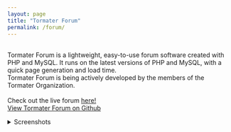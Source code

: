 ```yaml
---
layout: page
title: "Tormater Forum"
permalink: /forum/
---
```

<br>Tormater Forum is a lightweight, easy-to-use forum software created with PHP and MySQL. It runs on the latest versions of PHP and MySQL, with a quick page generation and load time.
<br>Tormater Forum is being actively developed by the members of the Tormater Organization.
<br>
<br>Check out the live forum [here!](http://torum.rf.gd/forum/)
<br><a href="https://github.com/tormater/tormater-forum" target="_blank">View Tormater Forum on Github</a>
<details class="postspoiler"><summary>Screenshots</summary><img class="postimg" src="https://user-images.githubusercontent.com/115832947/213847693-ecd7c1e7-eb62-46ac-a0f9-038e8cfbf595.png"></details>
